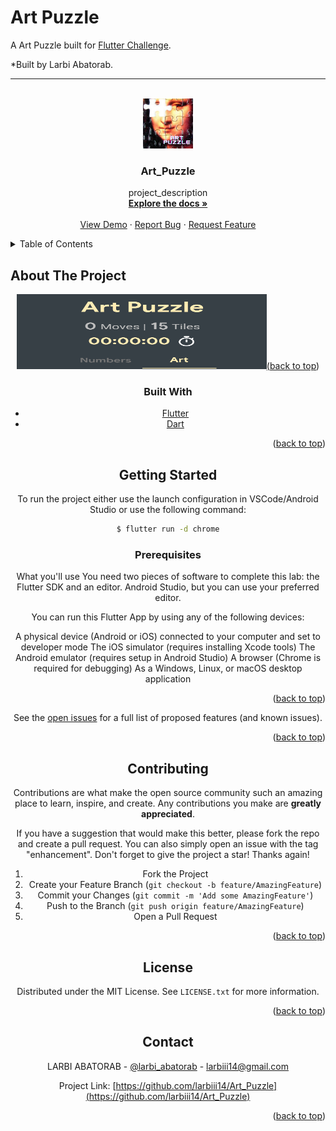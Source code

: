 <div id="top"></div>

# Art Puzzle

A Art Puzzle built for [Flutter Challenge](https://flutterhack.devpost.com/).

*Built by Larbi Abatorab.


---


<!-- PROJECT LOGO -->
<br />
<div align="center">
  <a href="https://github.com/larbiii14/Art_Puzzle">
    <img src="assets/images/art_puzzle_logo.png" alt="Logo" width="80" height="80">
  </a>

<h3 align="center">Art_Puzzle</h3>

  <p align="center">
    project_description
    <br />
    <a href="https://github.com/larbiii14/Art_Puzzle"><strong>Explore the docs »</strong></a>
    <br />
    <br />
    <a href="https://github.com/larbiii14/Art_Puzzle">View Demo</a>
    ·
    <a href="https://github.com/larbiii14/Art_Puzzle/issues">Report Bug</a>
    ·
    <a href="https://github.com/larbiii14/Art_Puzzle/issues">Request Feature</a>
  </p>
</div>



<!-- TABLE OF CONTENTS -->
<details>
  <summary>Table of Contents</summary>
  <ol>
    <li>
      <a href="#about-the-project">About The Project</a>
      <ul>
        <li><a href="#built-with">Built With</a></li>
      </ul>
    </li>
    <li>
      <a href="#getting-started">Getting Started</a>
      <ul>
        <li><a href="#prerequisites">Prerequisites</a></li>
        <li><a href="#installation">Installation</a></li>
      </ul>
    </li>
    <li><a href="#usage">Usage</a></li>
    <li><a href="#roadmap">Roadmap</a></li>
    <li><a href="#contributing">Contributing</a></li>
    <li><a href="#license">License</a></li>
    <li><a href="#contact">Contact</a></li>
    <li><a href="#acknowledgments">Acknowledgments</a></li>
  </ol>
</details>



<!-- ABOUT THE PROJECT -->
## About The Project
<div align="center">
  <a href="https://github.com/larbiii14/Art_Puzzle">
    <img src="assets/images/art_puzzle_header.png" alt="Logo" width="400" height="120>
  </a>
  <br />
[![Product Name Screen Shot][product-screenshot]](https://art-puzzle-1157.web.app/)

 `larbiii14`, `Art_puzzle`, `l-abatorab`, `larbiii14@gmail.com`, `Art_puzzle`, `A flutter Art Puzzle `

<p align="right">(<a href="#top">back to top</a>)</p>



### Built With

* [Flutter](https://flutter.dev/)
* [Dart](https://dart.dev/)


<p align="right">(<a href="#top">back to top</a>)</p>



<!-- GETTING STARTED -->
## Getting Started

To run the project either use the launch configuration in VSCode/Android Studio or use the following command:

```sh
$ flutter run -d chrome
```

### Prerequisites

What you'll use
You need two pieces of software to complete this lab: the Flutter SDK and an editor.  Android Studio, but you can use your preferred editor.

You can run this Flutter App by using any of the following devices:

A physical device (Android or iOS) connected to your computer and set to developer mode
The iOS simulator (requires installing Xcode tools)
The Android emulator (requires setup in Android Studio)
A browser (Chrome is required for debugging)
As a Windows, Linux, or macOS desktop application


<p align="right">(<a href="#top">back to top</a>)</p>




See the [open issues](https://github.com/larbiii14/Art_Puzzle/issues) for a full list of proposed features (and known issues).

<p align="right">(<a href="#top">back to top</a>)</p>



<!-- CONTRIBUTING -->
## Contributing

Contributions are what make the open source community such an amazing place to learn, inspire, and create. Any contributions you make are **greatly appreciated**.

If you have a suggestion that would make this better, please fork the repo and create a pull request. You can also simply open an issue with the tag "enhancement".
Don't forget to give the project a star! Thanks again!

1. Fork the Project
2. Create your Feature Branch (`git checkout -b feature/AmazingFeature`)
3. Commit your Changes (`git commit -m 'Add some AmazingFeature'`)
4. Push to the Branch (`git push origin feature/AmazingFeature`)
5. Open a Pull Request

<p align="right">(<a href="#top">back to top</a>)</p>



<!-- LICENSE -->
## License

Distributed under the MIT License. See `LICENSE.txt` for more information.

<p align="right">(<a href="#top">back to top</a>)</p>



<!-- CONTACT -->
## Contact

LARBI ABATORAB - [@larbi_abatorab](https://twitter.com/larbi_abatorab) - larbiii14@gmail.com

Project Link: [https://github.com/larbiii14/Art_Puzzle](https://github.com/larbiii14/Art_Puzzle)

<p align="right">(<a href="#top">back to top</a>)</p>



<!-- MARKDOWN LINKS & IMAGES -->

[contributors-shield]: https://img.shields.io/github/contributors/larbiii14/Art_Puzzle.svg?style=for-the-badge
[contributors-url]: https://github.com/larbiii14/Art_Puzzle/graphs/contributors
[forks-shield]: https://img.shields.io/github/forks/larbiii14/Art_Puzzle.svg?style=for-the-badge
[forks-url]: https://github.com/larbiii14/Art_Puzzle/network/members
[stars-shield]: https://img.shields.io/github/stars/larbiii14/Art_Puzzle.svg?style=for-the-badge
[stars-url]: https://github.com/larbiii14/Art_Puzzle/stargazers
[issues-shield]: https://img.shields.io/github/issues/larbiii14/Art_Puzzle.svg?style=for-the-badge
[issues-url]: https://github.com/larbiii14/Art_Puzzle/issues
[license-shield]: https://img.shields.io/github/license/larbiii14/Art_puzzle.svg?style=for-the-badge
[license-url]: https://github.com/larbiii14/Art_Puzzle/blob/master/LICENSE.txt
[linkedin-shield]: https://img.shields.io/badge/-LinkedIn-black.svg?style=for-the-badge&logo=linkedin&colorB=555
[linkedin-url]: https://linkedin.com/in/l-abatorab
[product-screenshot]: images/screenshot.png
